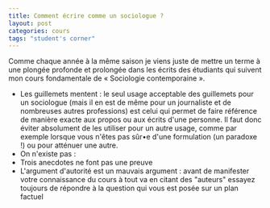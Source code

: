 ```yaml
---
title: Comment écrire comme un sociologue ?
layout: post
categories: cours
tags: "student's corner"
---
```


Comme chaque année à la même saison je viens juste de mettre un terme à une plongée profonde et prolongée dans les écrits des étudiants qui suivent mon cours fondamentale de « Sociologie contemporaine ».
- Les guillemets mentent : le seul usage acceptable des guillemets pour un sociologue (mais il en est de même pour un journaliste et de nombreuses autres professions) est celui qui permet de faire référence de manière exacte aux propos ou aux écrits d'une personne. Il faut donc éviter absolument de les utiliser pour un autre usage, comme par exemple lorsque vous n'êtes pas sûr•e d'une formulation (un paradoxe !) ou pour atténuer une autre.
- On n'existe pas : 
- Trois anecdotes ne font pas une preuve
- L'argument d'autorité est un mauvais argument : avant de manifester votre connaissance du cours à tout va en citant des "auteurs" essayez toujours de répondre à la question qui vous est posée sur un plan factuel
